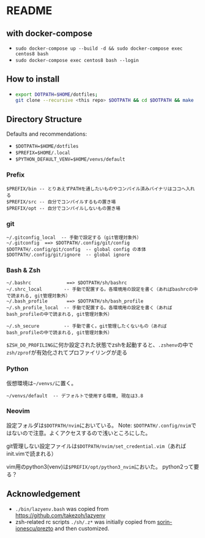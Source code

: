 # README

## with docker-compose
- `sudo docker-compose up --build -d && sudo docker-compose exec centos8 bash`
- `sudo docker-compose exec centos8 bash --login`

## How to install
- ```sh
  export DOTPATH=$HOME/dotfiles; 
  git clone --recursive <this repo> $DOTPATH && cd $DOTPATH && make
  ```

## Directory Structure

Defaults and recommendations: 
- `$DOTPATH=$HOME/dotfiles`
- `$PREFIX=$HOME/.local`
- `$PYTHON_DEFAULT_VENV=$HOME/venvs/default`

### Prefix

```
$PREFIX/bin -- とりあえずPATHを通したいものやコンパイル済みバイナリはココへ入れる
$PREFIX/src -- 自分でコンパイルするもの置き場
$PREFIX/opt -- 自分でコンパイルしないもの置き場
```

### git

```
~/.gitconfig_local  -- 手動で設定する（git管理対象外）
~/.gitconfig  ==> $DOTPATH/.config/git/config
$DOTPATH/.config/git/config  -- global config の本体
$DOTPATH/.config/git/ignore  -- global ignore
```

### Bash & Zsh
```
~/.bashrc             ==> $DOTPATH/sh/bashrc
~/.shrc_local        -- 手動で配置する。各環境用の設定を書く（あればbashrcの中で読まれる, git管理対象外）
~/.bash_profile       ==> $DOTPATH/sh/bash_profile 
~/.sh_profile_local  -- 手動で配置する。各環境用の設定を書く（あればbash_profileの中で読まれる, git管理対象外）

~/.sh_secure         -- 手動で書く。git管理したくないもの（あればbash_profileの中で読まれる, git管理対象外）
```

`$ZSH_DO_PROFILING`に何か設定された状態でzshを起動すると、`.zshenv`の中で`zsh/zprof`が有効化されてプロファイリングが走る

### Python

仮想環境は`~/venvs/`に置く。

```
~/venvs/default  -- デフォルトで使用する環境, 現在は3.8
```

### Neovim

設定フォルダは`$DOTPATH/nvim`においている。
Note: `$DOTPATH/.config/nvim`ではないので注意。よくアクセスするので浅いところにした。

git管理しない設定ファイルは`$DOTPATH/nvim/set_credential.vim`（あればinit.vimで読まれる）

vim用のpython3(venv)は`$PREFIX/opt/python3_nvim`においた。
python2って要る？


## Acknowledgement

- `./bin/lazyenv.bash` was copied from <https://github.com/takezoh/lazyenv>
- zsh-related rc scripts `./sh/.z*` was initially copied from [sorin-ionescu/prezto](https://github.com/sorin-ionescu/prezto) and then customized.
